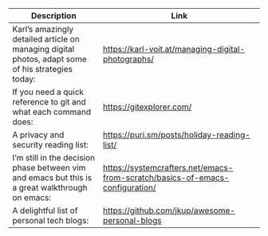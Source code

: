Description | Link
------------ | ------------
Karl’s amazingly detailed article on managing digital photos, adapt some of his strategies today: | https://karl-voit.at/managing-digital-photographs/
If you need a quick reference to git and what each command does: | https://gitexplorer.com/
A privacy and security reading list: | https://puri.sm/posts/holiday-reading-list/
I’m still in the decision phase between vim and emacs but this is a great walkthrough on emacs: | https://systemcrafters.net/emacs-from-scratch/basics-of-emacs-configuration/
A delightful list of personal tech blogs: | https://github.com/jkup/awesome-personal-blogs

